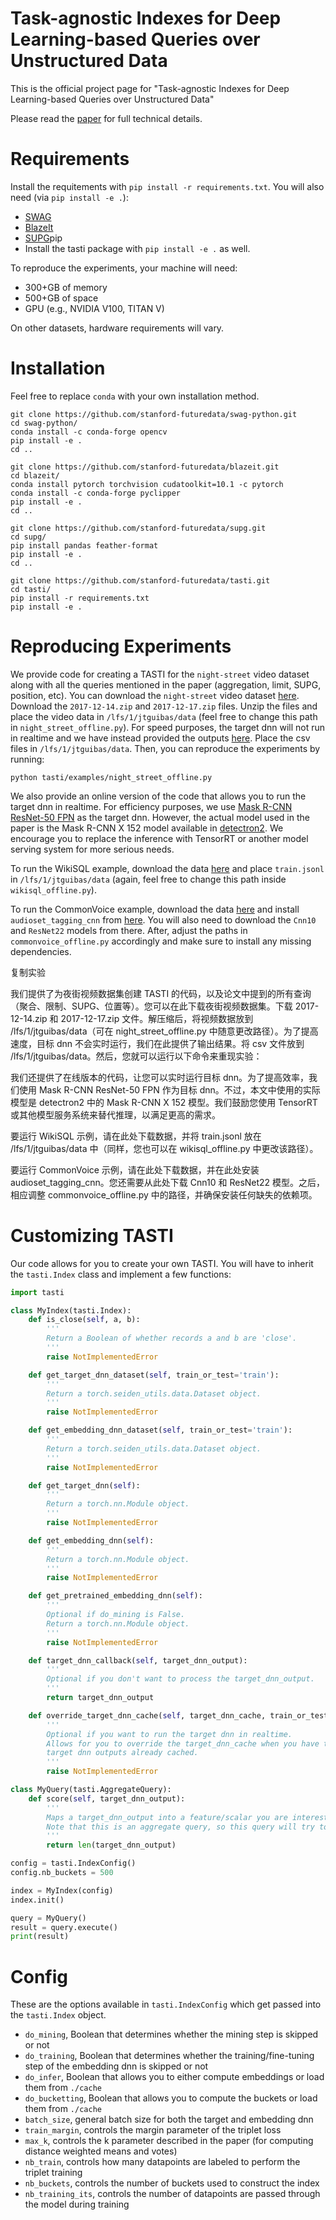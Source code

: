 # Task-agnostic Indexes for Deep Learning-based Queries over Unstructured Data

This is the official project page for "Task-agnostic Indexes for Deep Learning-based Queries over Unstructured Data"

Please read the [paper](https://arxiv.org/abs/2009.04540) for full technical details.

# Requirements

Install the requitements with `pip install -r requirements.txt`. You will also need (via `pip install -e .`):
- [SWAG](https://github.com/stanford-futuredata/swag-python)
- [BlazeIt](https://github.com/stanford-futuredata/blazeit)
- [SUPG](https://github.com/stanford-futuredata/supg)pip
- Install the tasti package with `pip install -e .` as well.

To reproduce the experiments, your machine will need:
- 300+GB of memory
- 500+GB of space
- GPU (e.g., NVIDIA V100, TITAN V)

On other datasets, hardware requirements will vary.

# Installation
Feel free to replace `conda` with your own installation method.
```
git clone https://github.com/stanford-futuredata/swag-python.git
cd swag-python/
conda install -c conda-forge opencv
pip install -e .
cd ..

git clone https://github.com/stanford-futuredata/blazeit.git
cd blazeit/
conda install pytorch torchvision cudatoolkit=10.1 -c pytorch
conda install -c conda-forge pyclipper
pip install -e .
cd ..

git clone https://github.com/stanford-futuredata/supg.git
cd supg/
pip install pandas feather-format
pip install -e .
cd ..

git clone https://github.com/stanford-futuredata/tasti.git
cd tasti/
pip install -r requirements.txt
pip install -e .
```

# Reproducing Experiments

We provide code for creating a TASTI for the `night-street` video dataset along with all the queries mentioned in the paper (aggregation, limit, SUPG, position, etc). You can download the `night-street` video dataset [here](https://drive.google.com/drive/folders/1phQuGu4oWwbArurprqruMztTdP1Fzz2F?usp=sharing). Download the `2017-12-14.zip` and `2017-12-17.zip` files. Unzip the files and place the video data in `/lfs/1/jtguibas/data` (feel free to change this path in `night_street_offline.py`). For speed purposes, the target dnn will not run in realtime and we have instead provided the outputs [here](https://drive.google.com/drive/folders/1XKZmBb0AvCBJX11bJGdoxdgMozoiSuWf?usp=sharing). Place the csv files in `/lfs/1/jtguibas/data`. Then, you can reproduce the experiments by running:

```
python tasti/examples/night_street_offline.py
```

We also provide an online version of the code that allows you to run the target dnn in realtime. For efficiency purposes, we use [Mask R-CNN ResNet-50 FPN](https://pytorch.org/docs/stable/torchvision/models.html#object-detection-instance-segmentation-and-person-keypoint-detection) as the target dnn. However, the actual model used in the paper is the Mask R-CNN X 152 model available in [detectron2](https://github.com/facebookresearch/detectron2). We encourage you to replace the inference with TensorRT or another model serving system for more serious needs.

To run the WikiSQL example, download the data [here](https://github.com/salesforce/WikiSQL) and place `train.jsonl` in `/lfs/1/jtguibas/data` (again, feel free to change this path inside `wikisql_offline.py`).

To run the CommonVoice example, download the data [here](https://commonvoice.mozilla.org/en/datasets) and install `audioset_tagging_cnn` from [here](https://github.com/qiuqiangkong/audioset_tagging_cnn). You will also need to download the `Cnn10` and `ResNet22` models from there. After, adjust the paths in `commonvoice_offline.py` accordingly and make sure to install any missing dependencies.

复制实验

我们提供了为夜街视频数据集创建 TASTI 的代码，以及论文中提到的所有查询（聚合、限制、SUPG、位置等）。您可以在此下载夜街视频数据集。下载 2017-12-14.zip 和 2017-12-17.zip 文件。解压缩后，将视频数据放到 /lfs/1/jtguibas/data（可在 night_street_offline.py 中随意更改路径）。为了提高速度，目标 dnn 不会实时运行，我们在此提供了输出结果。将 csv 文件放到 /lfs/1/jtguibas/data。然后，您就可以运行以下命令来重现实验：

我们还提供了在线版本的代码，让您可以实时运行目标 dnn。为了提高效率，我们使用 Mask R-CNN ResNet-50 FPN 作为目标 dnn。不过，本文中使用的实际模型是 detectron2 中的 Mask R-CNN X 152 模型。我们鼓励您使用 TensorRT 或其他模型服务系统来替代推理，以满足更高的需求。

要运行 WikiSQL 示例，请在此处下载数据，并将 train.jsonl 放在 /lfs/1/jtguibas/data 中（同样，您也可以在 wikisql_offline.py 中更改该路径）。

要运行 CommonVoice 示例，请在此处下载数据，并在此处安装 audioset_tagging_cnn。您还需要从此处下载 Cnn10 和 ResNet22 模型。之后，相应调整 commonvoice_offline.py 中的路径，并确保安装任何缺失的依赖项。

# Customizing TASTI

Our code allows for you to create your own TASTI. You will have to inherit the `tasti.Index` class and implement a few functions:

```python
import tasti

class MyIndex(tasti.Index):
    def is_close(self, a, b):
        '''
        Return a Boolean of whether records a and b are 'close'.
        '''
        raise NotImplementedError

    def get_target_dnn_dataset(self, train_or_test='train'):
        '''
        Return a torch.seiden_utils.data.Dataset object.
        '''
        raise NotImplementedError

    def get_embedding_dnn_dataset(self, train_or_test='train'):
        '''
        Return a torch.seiden_utils.data.Dataset object.
        '''
        raise NotImplementedError

    def get_target_dnn(self):
        '''
        Return a torch.nn.Module object.
        '''
        raise NotImplementedError

    def get_embedding_dnn(self):
        '''
        Return a torch.nn.Module object.
        '''
        raise NotImplementedError

    def get_pretrained_embedding_dnn(self):
        '''
        Optional if do_mining is False.
        Return a torch.nn.Module object.
        '''
        raise NotImplementedError

    def target_dnn_callback(self, target_dnn_output):
        '''
        Optional if you don't want to process the target_dnn_output.
        '''
        return target_dnn_output

    def override_target_dnn_cache(self, target_dnn_cache, train_or_test='train'):
        '''
        Optional if you want to run the target dnn in realtime.
        Allows for you to override the target_dnn_cache when you have the
        target dnn outputs already cached.
        '''
        raise NotImplementedError

class MyQuery(tasti.AggregateQuery):
    def score(self, target_dnn_output):
        '''
        Maps a target_dnn_output into a feature/scalar you are interested in.
        Note that this is an aggregate query, so this query will try to estimate the total sum of these scores.
        '''
        return len(target_dnn_output)

config = tasti.IndexConfig()
config.nb_buckets = 500

index = MyIndex(config)
index.init()

query = MyQuery()
result = query.execute()
print(result)
```

# Config
These are the options available in `tasti.IndexConfig` which get passed into the `tasti.Index` object.
- `do_mining`, Boolean that determines whether the mining step is skipped or not
- `do_training`, Boolean that determines whether the training/fine-tuning step of the embedding dnn is skipped or not
- `do_infer`, Boolean that allows you to either compute embeddings or load them from `./cache`
- `do_bucketting`, Boolean that allows you to compute the buckets or load them from `./cache`
- `batch_size`, general batch size for both the target and embedding dnn
- `train_margin`, controls the margin parameter of the triplet loss
- `max_k`, controls the k parameter described in the paper (for computing distance weighted means and votes)
- `nb_train`, controls how many datapoints are labeled to perform the triplet training
- `nb_buckets`, controls the number of buckets used to construct the index
- `nb_training_its`, controls the number of datapoints are passed through the model during training
